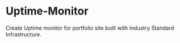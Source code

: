 # Uptime-Monitor
Create Uptime monitor for portfolio site built with Industry Standard Infrastructure.
